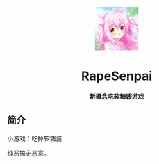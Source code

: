 <p align="center">
  <a href="https://mbrjun.github.io/EatLxBot/index.html"><img src="https://github.com/MBRjun/EatLxBot/blob/main/static/image/ClickBefore.jpg?raw=true" width="100" height="100" alt="EatLxBot"></a>
</p>
<div align="center">

# RapeSenpai
**新概念吃软糖酱游戏**
</div>

## 简介
小游戏：吃掉软糖酱

纯恶搞无恶意。
